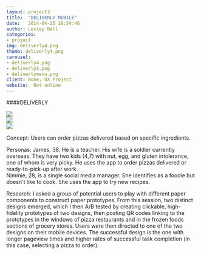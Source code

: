 ```yaml
---
layout: project3
title:  "DELIVERLY MOBILE"
date:   2014-04-25 16:54:46
author: Lesley Bell
categories:
- project
img: deliverly4.png
thumb: deliverly4.png
carousel:
- deliverly4.png
- deliverly5.png
- deliverlymenu.png
client: None, UX Project
website:  Not online
---
```

####DELIVERLY

<div class="row">
<div class="col-md-4">
<img src="/assets/img/project/deliverly4.png">
</div>
<div class="col-md-4">
<img src="/assets/img/project/deliverly5.png">
</div>
<div class="col-md-4">
<img src="/assets/img/project.deliverlymenu.png">
</div>
<!--<p>Deliverly is...</p>
<button type="button" class="btn btn-info" data-toggle="collapse" data-target="#demo">Simple collapsible</button>
<div id="demo" class="collapse in">
<p>More info on deliverly...</p>-->
</div>
<!--<a class="expander" href="#"<i class="fa fa-chevron-down"></i></a>
<div class="content">
content to hide.
</div> -->

Concept: Users can order pizzas delivered based on specific ingredients.

Personas:  James, 38.  He is a teacher.  His wife is a soldier currently overseas. They have two kids (4,7) with nut, egg, and gluten intolerance, one of whom is very picky.  He uses the app to order pizzas delivered or ready-to-pick-up after work.   
Nimmie, 28, is a single social media manager.  She identifies as a foodie but doesn't like to cook.  She uses the app to try new recipes.

Research: I asked a group of potential users to play with different paper components to construct paper prototypes.  From this session, two distinct designs emerged, which I then A/B tested by creating clickable, high-fidelity prototypes of two designs, then posting QR codes linking to the prototypes in the windows of pizza restaurants and in the frozen foods sections of grocery stores. Users were then directed to one of the two designs on their mobile devices. The successful design is the one with longer pageview times and higher rates of successful task completion (in this case, selecting a pizza to order).  

